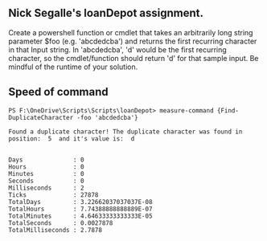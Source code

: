 ## Nick Segalle's loanDepot assignment.

Create a powershell function or cmdlet that takes an arbitrarily long string parameter $foo (e.g. 'abcdedcba') and returns the first recurring character in that Input string. In 'abcdedcba', 'd' would be the first recurring character, so the cmdlet/function should return 'd' for that sample input. Be mindful of the runtime of your solution.

## Speed of command


```
PS F:\OneDrive\Scripts\Scripts\loanDepot> measure-command {Find-DuplicateCharacter -foo 'abcdedcba'}

Found a duplicate character! The duplicate character was found in position:  5  and it's value is:  d


Days              : 0
Hours             : 0
Minutes           : 0
Seconds           : 0
Milliseconds      : 2
Ticks             : 27878
TotalDays         : 3.22662037037037E-08
TotalHours        : 7.74388888888889E-07
TotalMinutes      : 4.64633333333333E-05
TotalSeconds      : 0.0027878
TotalMilliseconds : 2.7878
```
